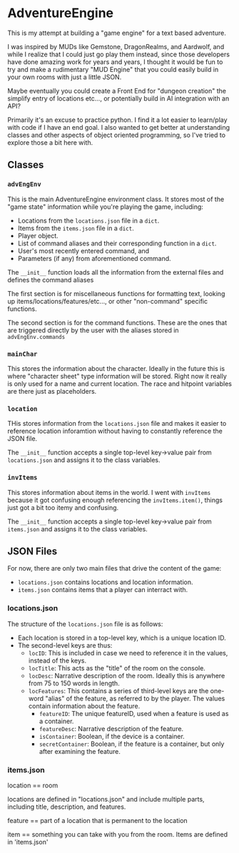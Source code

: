 # AdventureEngine

This is my attempt at building a "game engine" for a text based adventure.

I was inspired by MUDs like Gemstone, DragonRealms, and Aardwolf, and while I realize that I could just go play them instead, since those developers have done amazing work for years and years, I thought it would be fun to try and make a rudimentary "MUD Engine" that you could easily build in your own rooms with just a little JSON.

Maybe eventually you could create a Front End for "dungeon creation" the simplify entry of locations etc..., or potentially build in AI integration with an API?

Primarily it's an excuse to practice python.  I find it a lot easier to learn/play with code if I have an end goal.  I also wanted to get better at understanding classes and other aspects of object oriented programming, so I've tried to explore those a bit here with.

## Classes

### `advEngEnv`
This is the main AdventureEngine environment class.  It stores most of the "game state" information while you're playing the game, including:
- Locations from the `locations.json` file in a `dict`.
- Items from the `items.json` file in a `dict`.
- Player object.
- List of command aliases and their corresponding function in a `dict`.
- User's most recently entered command, and
- Parameters (if any) from aforementioned command.

The `__init__` function loads all the information from the external files and defines the command aliases

The first section is for miscellaneous functions for formatting text, looking up items/locations/features/etc..., or other "non-command" specific functions.

The second section is for the command functions.  These are the ones that are triggered directly by the user with the aliases stored in `advEngEnv.commands` 

### `mainChar`
This stores the information about the character.  Ideally in the future this is where "character sheet" type information will be stored.  Right now it really is only used for a name and current location.  The race and hitpoint variables are there just as placeholders.

### `location`
THis stores information from the `locations.json` file and makes it easier to reference location inforamtion without having to constantly reference the JSON file.

The `__init__` function accepts a single top-level key->value pair from `locations.json` and assigns it to the class variables.

### `invItems` 
This stores information about items in the world.  I went with `invItems` because it got confusing enough referencing the `invItems.item()`, things just got a bit too itemy and confusing.

The `__init__` function accepts a single top-level key->value pair from `items.json` and assigns it to the class variables.

## JSON Files
For now, there are only two main files that drive the content of the game:

- `locations.json` contains locations and location information.
- `items.json` contains items that a player can interract with.
  
### locations.json
The structure of the `locations.json` file is as follows:
- Each location is stored in a top-level key, which is a unique location ID.
- The second-level keys are thus:
  - `locID`: This is included in case we need to reference it in the values, instead of the keys.
  - `locTitle`: This acts as the "title" of the room on the console.
  - `locDesc`: Narrative description of the room.  Ideally this is anywhere from 75 to 150 words in length.
  - `locFeatures`: This contains a series of third-level keys are the one-word "alias" of the feature, as referred to by the player.  The values contain information about the feature.
    - `featureID`: The unique featureID, used when a feature is used as a container.
    - `featureDesc`: Narrative description of the feature.
    - `isContainer`: Boolean, if the device is a container.
    - `secretContainer`: Boolean, if the feature is a container, but only after examining the feature.

### items.json
location == room

locations are defined in "locations.json" and include multiple parts, including title, description, and features.

feature == part of a location that is permanent to the location

item == something you can take with you from the room.  Items are defined in 'items.json'

